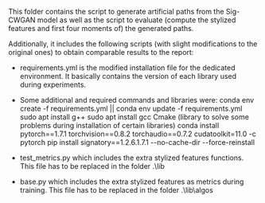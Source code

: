 This folder contains the script to generate artificial paths from the Sig-CWGAN model as well as the script to evaluate (compute the stylized features and first four moments of) the generated paths.

Additionally, it includes the following scripts (with slight modifications to the original ones) to obtain comparable results to the report:
  - requirements.yml is the modified installation file for the dedicated environment. It basically contains the version of each library used during experiments.
  - Some additional and required commands and libraries were:
    conda env create -f requirements.yml  || conda env update -f requirements.yml
    sudo apt install g++
    sudo apt install gcc
    Cmake (library to solve some problems during installation of certain libraries)
    conda install pytorch==1.7.1 torchvision==0.8.2 torchaudio==0.7.2 cudatoolkit=11.0 -c pytorch
    pip install signatory==1.2.6.1.7.1 --no-cache-dir --force-reinstall
    
  - test_metrics.py which includes the extra stylized features functions. This file has to be replaced in the folder .\lib
  - base.py which includes the extra stylized features as metrics during training. This file has to be replaced in the folder .\lib\algos
